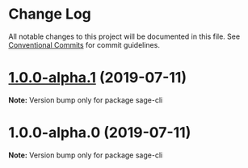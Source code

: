 # Change Log

All notable changes to this project will be documented in this file.
See [Conventional Commits](https://conventionalcommits.org) for commit guidelines.

# [1.0.0-alpha.1](https://github.com/roots/sage-cli/compare/v1.0.0-alpha.0...v1.0.0-alpha.1) (2019-07-11)

**Note:** Version bump only for package sage-cli





# 1.0.0-alpha.0 (2019-07-11)

**Note:** Version bump only for package sage-cli
